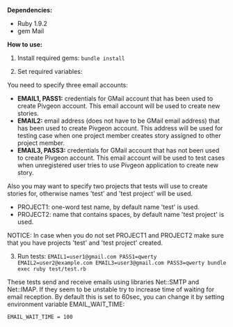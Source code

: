 **Dependencies:**

- Ruby 1.9.2
- gem Mail

**How to use:**

1) Install required gems: `bundle install`

2) Set required variables: 

You need to specify three email accounts:

- **EMAIL1, PASS1:** credentials for GMail account that has been used to create Pivgeon account. This email account will be used to create new stories.
- **EMAIL2:** email address (does not have to be GMail email address) that has been used to create Pivgeon account. This address will be used for testing case when one project member creates story assigned to other project member.
- **EMAIL3, PASS3:** credentials for GMail account that has not been used to create Pivgeon account. This email account will be used to test cases when unregistered user tries to use Pivgeon application  to create new story.

Also you may want to specify two projects that tests will use to create stories for, otherwise names 'test' and 'test project' will be used.    
    
- PROJECT1: one-word test name, by default name 'test' is used.
- PROJECT2: name that contains spaces, by default name 'test project' is used.
  
NOTICE: In case when you do not set PROJECT1 and PROJECT2 make sure that you have projects 'test' and 'test project' created. 

3) Run tests: `EMAIL1=user1@gmail.com PASS1=qwerty EMAIL2=user2@example.com EMAIL3=user3@gmail.com PASS3=qwerty bundle exec ruby test/test.rb`


These tests send and receive emails using libraries Net::SMTP and Net::IMAP. If they seem to be unstable try to increase time of waiting for email reception. By default this is set to 60sec, you can change it by setting environment variable EMAIL_WAIT_TIME:

`EMAIL_WAIT_TIME = 100`



